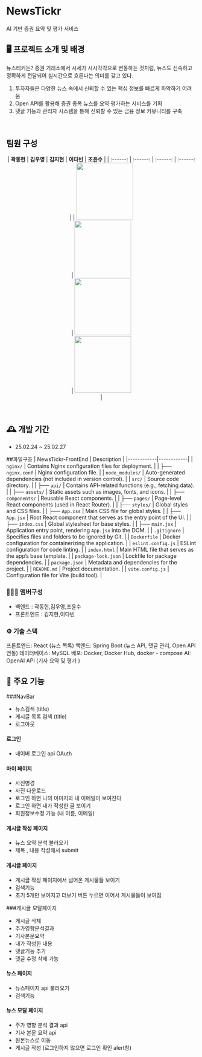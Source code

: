 # NewsTickr
AI 기반 증권 요약 및 평가 서비스


## 🖥️ 프로젝트 소개 및 배경
뉴스티커는? 증권 거래소에서 시세가 시시각각으로 변동하는 것처럼, 뉴스도 신속하고 정확하게 전달되어 실시간으로 흐른다는 의미를 갖고 있다.

1. 투자자들은 다양한 뉴스 속에서 신뢰할 수 있는 핵심 정보를 빠르게 파악하기 어려움
2. Open API를 활용해 증권 종목 뉴스를 요약·평가하는 서비스를 기획
3. 댓글 기능과 관리자 시스템을 통해 신뢰할 수 있는 금융 정보 커뮤니티를 구축

<br>

## 팀원 구성

<div align="center">

| **곽동헌** | **김우영** | **김지현** | **이다빈** | **조윤수** |
| :------: |  :------: | :------: | :------: |
| [<img src="https://avatars.githubusercontent.com/u/106502312?v=4" height=150 width=150> <br/>](https://github.com/yeon1615) | [<img src="https://avatars.githubusercontent.com/u/112460466?v=4" height=150 width=150> <br/>](https://github.com/Cheorizzang) | [<img src="![3851f219f999360ebced068883915992-sticker](https://github.com/user-attachments/assets/aff93d97-4560-487c-bf21-ebdeff3fd424)
" height=150 width=150> <br/>](https://github.com/heejiyang) | [<img src="https://avatars.githubusercontent.com/u/76766459?v=4" height=150 width=150> <br/> ](https://github.com/journey-ji) |

</div>

<br>

## 🕰️ 개발 기간
* 25.02.24 ~ 25.02.27

##파일구조
| NewsTickr-FrontEnd | Description |
|------------|------------|
| `nginx/` | Contains Nginx configuration files for deployment. |
| ├── `nginx.conf` | Nginx configuration file. |
| `node_modules/` | Auto-generated dependencies (not included in version control). |
| `src/` | Source code directory. |
| ├── `api/` | Contains API-related functions (e.g., fetching data). |
| ├── `assets/` | Static assets such as images, fonts, and icons. |
| ├── `components/` | Reusable React components. |
| ├── `pages/` | Page-level React components (used in React Router). |
| ├── `styles/` | Global styles and CSS files. |
| ├── `App.css` | Main CSS file for global styles. |
| ├── `App.jsx` | Root React component that serves as the entry point of the UI. |
| ├── `index.css` | Global stylesheet for base styles. |
| ├── `main.jsx` | Application entry point, rendering `App.jsx` into the DOM. |
| `.gitignore` | Specifies files and folders to be ignored by Git. |
| `Dockerfile` | Docker configuration for containerizing the application. |
| `eslint.config.js` | ESLint configuration for code linting. |
| `index.html` | Main HTML file that serves as the app’s base template. |
| `package-lock.json` | Lockfile for package dependencies. |
| `package.json` | Metadata and dependencies for the project. |
| `README.md` | Project documentation. |
| `vite.config.js` | Configuration file for Vite (build tool). |
 
### 🧑‍🤝‍🧑 맴버구성
 - 백엔드  : 곽동헌,김우영,조윤수
 - 프론트엔드 : 김지현,이다빈

### ⚙️ 기술 스택

프론트엔드: React (뉴스 목록)
백엔드: Spring Boot (뉴스 API, 댓글 관리, Open API 연동)
데이터베이스: MySQL
배포: Docker, Docker Hub, docker - compose
AI: OpenAI API (기사 요약 및 평가 )

## 📌 주요 기능
###NavBar
- 뉴스검색 (title)
- 게시글 목록 검색 (title)
- 로그아웃
#### 로그인 
- 네이버 로그인 api OAuth 

#### 마이 페이지
- 사진병경
- 사진 다운로드
- 로그인 하면 나의 이미지와 내 이메일이 보여진다
- 로그인 하면 내가 작성한 글 보이기
- 회원정보수정 가능 (내 이름, 이메일)

#### 게시글 작성 페이지
- 뉴스 요약 분석 불러오기
- 제목 , 내용 작성해서 submit
  
#### 게시글 페이지
- 게시글 작성 페이지에서 넘어온 게시물들 보이기
- 검색기능
- 초기 5개만 보여지고 더보기 버튼 누르면 이어서 게시물들이 보여짐
  
###게시글 모달페이지
- 게시글 삭제
- 주가영향분석결과
- 기사본문요약
- 내가 작성한 내용
- 댓글기능 추가
- 댓글 수정 삭제 가능
  
#### 뉴스 페이지
- 뉴스페이지 api 불러오기
- 검색기능

#### 뉴스 모달 페이지
- 주가 영향 분석 결과 api
- 기사 본문 요약 api
- 원본뉴스로 이동
- 게시글 작성 (로그인하지 않으면 로그인 확인 alert창)
